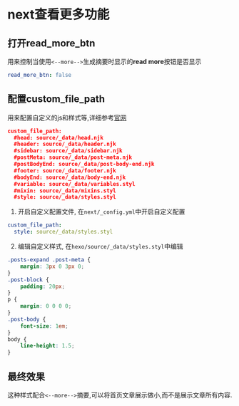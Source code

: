 # next查看更多功能


## 打开read_more_btn
用来控制当使用`<--more-->`生成摘要时显示的**read more**按钮是否显示

```yml
read_more_btn: false
```

[](./next查看更多功能/1.png)


## 配置custom_file_path
用来配置自定义的js和样式等,详细参考[官网](https://theme-next.js.org/docs/advanced-settings/custom-files.html)
```json
custom_file_path:
  #head: source/_data/head.njk
  #header: source/_data/header.njk
  #sidebar: source/_data/sidebar.njk
  #postMeta: source/_data/post-meta.njk
  #postBodyEnd: source/_data/post-body-end.njk
  #footer: source/_data/footer.njk
  #bodyEnd: source/_data/body-end.njk
  #variable: source/_data/variables.styl
  #mixin: source/_data/mixins.styl
  #style: source/_data/styles.styl
```

1. 开启自定义配置文件, 在`next/_config.yml`中开启自定义配置

  ```yml
  custom_file_path:
    style: source/_data/styles.styl
  ```

2. 编辑自定义样式, 在`hexo/source/_data/styles.styl`中编辑

  ```css
  .posts-expand .post-meta {
      margin: 3px 0 3px 0;
  }
  .post-block {
      padding: 20px;
  }
  p {
      margin: 0 0 0 0;
  }
  .post-body {
      font-size: 1em;
  }
  body {
      line-height: 1.5;
  }
  ```

## 最终效果
这种样式配合`<--more-->`摘要,可以将首页文章展示做小,而不是展示文章所有内容.

[](./next查看更多功能/2.png)

